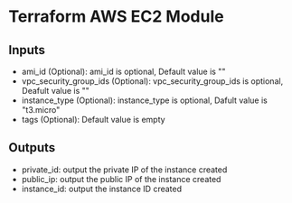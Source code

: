 # Terraform AWS EC2 Module

## Inputs

- ami_id (Optional): ami_id is optional, Default value is ""
- vpc_security_group_ids (Optional): vpc_security_group_ids is optional, Deafult value is ""
- instance_type (Optional): instance_type is optional, Dafult value is "t3.micro"
- tags (Optional): Default value is empty

## Outputs

- private_id: output the private IP of the instance created
- public_ip: output the public IP of the instance created
- instance_id: output the instance ID created
